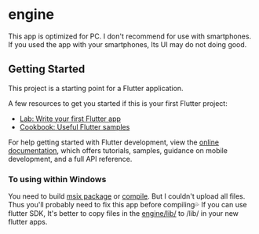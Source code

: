 # engine

This app is optimized for PC. I don't recommend for use with smartphones. If you used the app with your smartphones, Its UI may do not doing good.

## Getting Started

This project is a starting point for a Flutter application.

A few resources to get you started if this is your first Flutter project:

- [Lab: Write your first Flutter app](https://docs.flutter.dev/get-started/codelab)
- [Cookbook: Useful Flutter samples](https://docs.flutter.dev/cookbook)

For help getting started with Flutter development, view the
[online documentation](https://docs.flutter.dev/), which offers tutorials,
samples, guidance on mobile development, and a full API reference.

### To using within Windows
You need to build [msix package](https://pub.dev/packages/msix) or [compile](https://docs.flutter.dev/development/platform-integration/windows/building). But I couldn't upload all files. Thus you'll probably need to fix this app before compiling💦
If you can use flutter SDK, It's better to copy files in the [engine/lib/](https://github.com/ArabianCIF/engine/tree/master/lib) to /lib/ in your new flutter apps.
